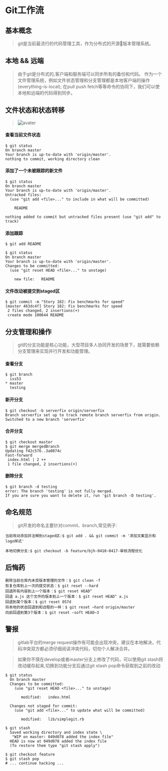 # Git工作流

## 基本概念

> git是当前最流行的代码管理工具，作为分布式的开源版本管理系统。

## 本地 && 远端

> 由于git是分布式的,客户端和服务端可以同步所有的备份和代码。
> 作为一个文件管理系统，例如文件状态管理和分支管理都是本地客户端的操作(everything-is-local);
> 在pull push fetch等等命令的协同下，我们可以使本地和远端的代码得到同步。
## 文件状态和状态转移
> ![avater](https://git-scm.com/book/en/v2/images/lifecycle.png
)

#### 查看当前文件状态
```
$ git status
On branch master
Your branch is up-to-date with 'origin/master'.
nothing to commit, working directory clean
```
#### 添加了一个未被跟踪的新文件
```
$ git status
On branch master
Your branch is up-to-date with 'origin/master'.
Untracked files:
  (use "git add <file>..." to include in what will be committed)

    README

nothing added to commit but untracked files present (use "git add" to track)
```
#### 添加跟踪

```
$ git add README
```
```
$ git status
On branch master
Your branch is up-to-date with 'origin/master'.
Changes to be committed:
  (use "git reset HEAD <file>..." to unstage)

    new file:   README
```
#### 文件改动被提交到staged区
```
$ git commit -m "Story 182: Fix benchmarks for speed"
[master 463dc4f] Story 182: Fix benchmarks for speed
 2 files changed, 2 insertions(+)
 create mode 100644 README
```

## 分支管理和操作

> git的分支功能是核心功能，大型项目多人协同开发的场景下，就需要依赖分支管理来实现并行开发和功能管理。

#### 查看分支
```
$ git branch
  iss53
* master
  testing

```
#### 新开分支
```
$ git checkout -b serverfix origin/serverfix
Branch serverfix set up to track remote branch serverfix from origin.
Switched to a new branch 'serverfix'
```
#### 合并分支
```
$ git checkout master
$ git merge mergedBranch
Updating f42c576..3a0874c
Fast-forward
 index.html | 2 ++
 1 file changed, 2 insertions(+)
```
#### 删除分支
```
$ git branch -d testing
error: The branch 'testing' is not fully merged.
If you are sure you want to delete it, run 'git branch -D testing'.
```

## 命名规范

> git开发的命名主要针对commit、branch,常见例子:

```
当前改动添加并注释到staged区:$ git add . && git commit -m '添加文案显示和logo样式'
```

```
本地切换分支:$ git checkout -b feature/bjh-0410-0417-审核流程优化
```


## 后悔药

```
删除当前仓库内未受版本管理的文件：$ git clean -f
恢复仓库到上一次的提交状态：$ git reset --hard
回退所有内容到上一个版本：$ git reset HEAD^
回退 a.js 这个文件的版本到上一个版本：$ git reset HEAD^ a.js
回退到某个版本：$ git reset 057d
将本地的状态回退到和远程的一样：$ git reset –hard origin/master
向前回退到第3个版本：$ git reset –soft HEAD~3
```


## 警报

> gitlab平台的merge request操作有可能会出现冲突，建议在本地解决，代码冲突双方都必须仔细阅读冲突代码，切勿个人解决合并。

> 如果你不慎在develop或者master分支上修改了代码，可以使用git stash将改动缓存起来,切换到功能分支后通过git stash pop命令获取到之前的改动

```
$ git status
  On branch master
  Changes to be committed:
    (use "git reset HEAD <file>..." to unstage)

       modified:   index.html

  Changes not staged for commit:
    (use "git add <file>..." to update what will be committed)

       modified:   lib/simplegit.rb
```
```
$ git stash
  Saved working directory and index state \
   "WIP on master: 049d078 added the index file"
  HEAD is now at 049d078 added the index file
  (To restore them type "git stash apply")
```
```
$ git checkout feature
$ git stash pop
# ... continue hacking ...
```